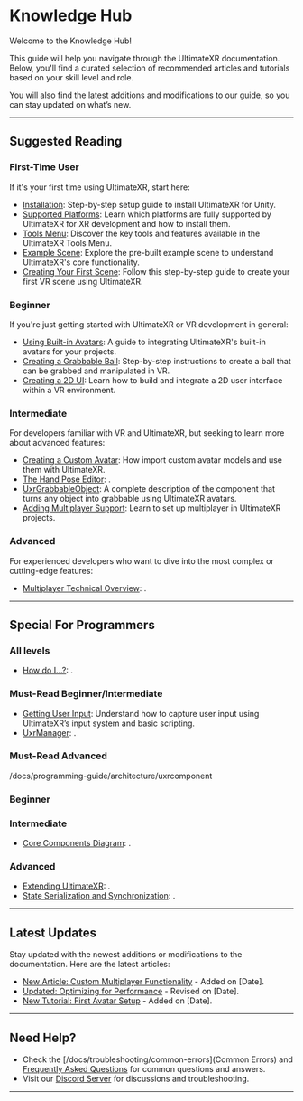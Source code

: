 # Knowledge Hub

Welcome to the Knowledge Hub!

This guide will help you navigate through the UltimateXR documentation. Below, you'll find a curated selection of recommended articles and tutorials based on your skill level and role.

You will also find the latest additions and modifications to our guide, so you can stay updated on what’s new.

---

## Suggested Reading

### First-Time User
If it's your first time using UltimateXR, start here:
- [Installation](/docs/getting-started/installation): Step-by-step setup guide to install UltimateXR for Unity.
- [Supported Platforms](/docs/getting-started/supported-platforms/platforms): Learn which platforms are fully supported by UltimateXR for XR development and how to install them.
- [Tools Menu](/docs/getting-started/tools-menu): Discover the key tools and features available in the UltimateXR Tools Menu.
- [Example Scene](/docs/getting-started/example-scene): Explore the pre-built example scene to understand UltimateXR's core functionality.
- [Creating Your First Scene](/docs/tutorials/creating-your-first-scene): Follow this step-by-step guide to create your first VR scene using UltimateXR.

### Beginner
If you're just getting started with UltimateXR or VR development in general:
- [Using Built-in Avatars](/docs/avatars/using-built-in-avatars): A guide to integrating UltimateXR's built-in avatars for your projects.
- [Creating a Grabbable Ball](/docs/tutorials/manipulation/creating-a-grabbable-ball): Step-by-step instructions to create a ball that can be grabbed and manipulated in VR.
- [Creating a 2D UI](/docs/tutorials/ui/creating-a-2d-ui): Learn how to build and integrate a 2D user interface within a VR environment.

### Intermediate
For developers familiar with VR and UltimateXR, but seeking to learn more about advanced features:
- [Creating a Custom Avatar](/docs/avatars/creating-a-custom-avatar): How import custom avatar models and use them with UltimateXR.
- [The Hand Pose Editor](/docs/avatars/the-hand-pose-editor): .
- [UxrGrabbableObject](/docs/manipulation/uxrgrabbableobject): A complete description of the component that turns any object into grabbable using UltimateXR avatars.
- [Adding Multiplayer Support](/docs/multiplayer/adding-multiplayer-support): Learn to set up multiplayer in UltimateXR projects.

### Advanced
For experienced developers who want to dive into the most complex or cutting-edge features:
- [Multiplayer Technical Overview](/docs/multiplayer/technical-overview): .

---

## Special For Programmers

### All levels
- [How do I...?](/docs/programming-guide/how-do-i): .

### Must-Read Beginner/Intermediate
- [Getting User Input](/docs/programming-guide/input/getting-user-input): Understand how to capture user input using UltimateXR’s input system and basic scripting.
- [UxrManager](/docs/programming-guide/architecture/uxrmanager): .

### Must-Read Advanced
/docs/programming-guide/architecture/uxrcomponent

### Beginner

### Intermediate
- [Core Components Diagram](/docs/programming-guide/architecture/core-components-diagram): .

### Advanced
- [Extending UltimateXR](/docs/programming-guide/architecture/extending-ultimatexr): .
- [State Serialization and Synchronization](/docs/programming-guide/architecture/state-serialization-and-synchronization/introduction): .

---

## Latest Updates

Stay updated with the newest additions or modifications to the documentation. Here are the latest articles:
- [New Article: Custom Multiplayer Functionality](#) - Added on [Date].
- [Updated: Optimizing for Performance](#) - Revised on [Date].
- [New Tutorial: First Avatar Setup](#) - Added on [Date].

---

## Need Help?

- Check the [/docs/troubleshooting/common-errors](Common Errors) and [Frequently Asked Questions](/docs/troubleshooting/frequently-asked-questions) for common questions and answers.
- Visit our [Discord Server](https://discord.gg/GXHdneaFjA) for discussions and troubleshooting.

---